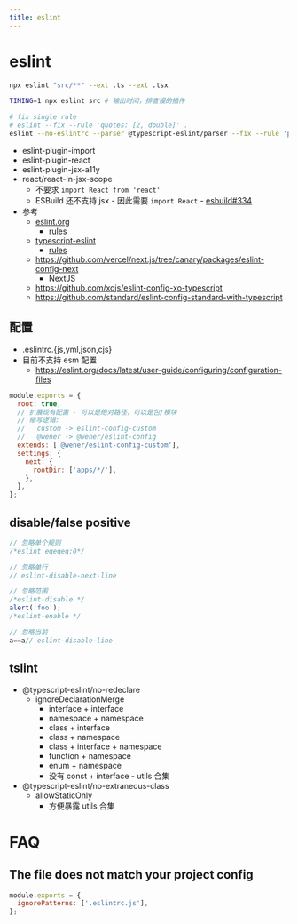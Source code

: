 ```yaml
---
title: eslint
---
```


# eslint

```bash
npx eslint "src/**" --ext .ts --ext .tsx

TIMING=1 npx eslint src # 输出时间，排查慢的插件

# fix single rule
# eslint --fix --rule 'quotes: [2, double]' .
eslint --no-eslintrc --parser @typescript-eslint/parser --fix --rule 'prefer-const: 1' src/**/*.ts
```

- eslint-plugin-import
- eslint-plugin-react
- eslint-plugin-jsx-a11y
- react/react-in-jsx-scope
  - 不要求 `import React from 'react'`
  - ESBuild 还不支持 jsx - 因此需要 `import React` - [esbuild#334](https://github.com/evanw/esbuild/issues/334)
- 参考
  - [eslint.org](https://eslint.org)
    - [rules](https://eslint.org/docs/latest/rules/)
  - [typescript-eslint](https://github.com/typescript-eslint/typescript-eslint)
    - [rules](https://typescript-eslint.io/rules/)
  - https://github.com/vercel/next.js/tree/canary/packages/eslint-config-next
    - NextJS
  - https://github.com/xojs/eslint-config-xo-typescript
  - https://github.com/standard/eslint-config-standard-with-typescript

## 配置

- .eslintrc.{js,yml,json,cjs}
- 目前不支持 esm 配置
  - https://eslint.org/docs/latest/user-guide/configuring/configuration-files

```js
module.exports = {
  root: true,
  // 扩展现有配置 - 可以是绝对路径，可以是包/模块
  // 缩写逻辑:
  //   custom -> eslint-config-custom
  //   @wener -> @wener/eslint-config
  extends: ['@wener/eslint-config-custom'],
  settings: {
    next: {
      rootDir: ['apps/*/'],
    },
  },
};
```

## disable/false positive

```js
// 忽略单个规则
/*eslint eqeqeq:0*/

// 忽略单行
// eslint-disable-next-line

// 忽略范围
/*eslint-disable */
alert('foo');
/*eslint-enable */

// 忽略当前
a==a// eslint-disable-line
```

## tslint

- @typescript-eslint/no-redeclare
  - ignoreDeclarationMerge
    - interface + interface
    - namespace + namespace
    - class + interface
    - class + namespace
    - class + interface + namespace
    - function + namespace
    - enum + namespace
    - 没有 const + interface - utils 合集
- @typescript-eslint/no-extraneous-class
  - allowStaticOnly
    - 方便暴露 utils 合集

# FAQ

## The file does not match your project config

```js title=".eslintrc.js"
module.exports = {
  ignorePatterns: ['.eslintrc.js'],
};
```
